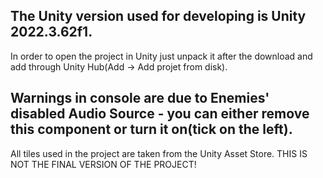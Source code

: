 The Unity version used for developing is Unity 2022.3.62f1.
---

In order to open the project in Unity just unpack it after the download and add through Unity Hub(Add -> Add projet from disk).

Warnings in console are due to Enemies' disabled Audio Source - you can either remove this component or turn it on(tick on the left).
---
All tiles used in the project are taken from the Unity Asset Store.
THIS IS NOT THE FINAL VERSION OF THE PROJECT!
